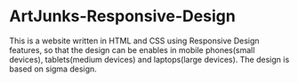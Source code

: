# ArtJunks-Responsive-Design
This is a website written in HTML and CSS using Responsive Design features, so that the design can be enables in mobile phones(small devices), tablets(medium devices) and laptops(large devices). The design is based on sigma design.
